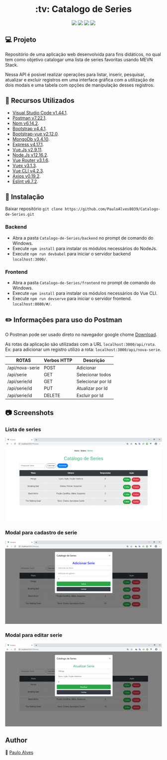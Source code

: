 <h1 align="center">:tv: Catalogo de Series</h1>

<p align="center">
  <a href="https://docs.mongodb.com/manual/release-notes/3.4/"><img src="https://img.shields.io/badge/mongoDB-v3.4.10-yellowgreen"></a>
  <a href="https://expressjs.com/en/changelog/4x.html"><img src="https://img.shields.io/badge/express-v4.17.1-informational"></a>
  <a href="https://cli.vuejs.org/"><img src="https://img.shields.io/badge/vue--cli-v4.2.3-%2390EE90"></a>
  <a href="https://nodejs.org/en/"><img src="https://img.shields.io/badge/node.js-v12.16.2-%23228B22"></a>
</p>

## :computer: Projeto
Repositório de uma aplicação web desenvolvida para fins didáticos, no qual tem como objetivo catalogar uma lista de series favoritas usando MEVN Stack.  

Nessa API é posivel realizar operações para listar, inserir, pesquisar, atualizar e excluir registros em uma interface gráfica com a utilização 
de dois modais e uma tabela com opções de manipulação desses registros.

## :wrench: Recursos Utilizados
- [Visual Studio Code v1.44.1](https://code.visualstudio.com/).
- [Postman v7.22.1](https://www.postman.com/).
- [Npm v6.14.2](https://blog.npmjs.org/post/611593649031168000/release-6142).
- [Bootstrap v4.4.1](https://getbootstrap.com/).
- [Bootstrap-vue v2.12.0](https://bootstrap-vue.org/).
- [MongoDb v3.4.10](https://docs.mongodb.com/manual/release-notes/3.4/). 
- [Express v4.17.1](https://expressjs.com/en/changelog/4x.html). 
- [Vue.Js v2.9.11](https://cli.vuejs.org/). 
- [Node.Js v12.16.2](https://nodejs.org/en/).
- [Vue Router v3.1.6](https://router.vuejs.org/guide/).
- [Vuex v3.1.3](https://vuex.vuejs.org/guide/).
- [Vue CLI v4.2.3](https://cli.vuejs.org/).
- [Axios v0.19.2](https://br.vuejs.org/v2/cookbook/using-axios-to-consume-apis.html).
- [Eslint v6.7.2](https://eslint.org/blog/2019/11/eslint-v6.7.2-released).

## :floppy_disk: Instalação
Baixar repositório ```git clone https://github.com/PauloAlves8039/Catalogo-de-Series.git```

### Backend
- Abra a pasta ```Catalogo-de-Series/backend``` no prompt de comando do Windows.
- Execute ```npm install``` para instalar os módulos necessários do NodeJs.
- Execute ```npm run devbabel``` para iniciar o servidor backend ```localhost:3000/```.

### Frontend
- Abra a pasta ``` Catalogo-de-Series/frontend ``` no prompt de comando do Windows.
- Execute ```npm install``` para instalar os módulos necessários do Vue CLI.
- Execute ```npm run devserve``` para iniciar o servidor frontend. ```localhost:8080/#/```.

## :pencil2: Informações para uso do Postman
O Postman pode ser usado direto no navegador google chome [Download](https://chrome.google.com/webstore/detail/postman/fhbjgbiflinjbdggehcddcbncdddomop).  

As rotas da aplicação são utilizadas com a URL ```localhost:3000/api/rota```.  
Ex: para adicionar um registro utilizo a rota: ```localhost:3000/api/nova-serie```.


 ROTAS                    |     Verbos HTTP   |      Descrição        | 
------------------------- | ----------------- | --------------------- | 
/api/nova-serie           |       POST        | Adicionar             | 
/api/serie                |       GET         | Selecionar todos      | 
/api/serie/id             |       GET         | Selecionar por Id     | 
/api/serie/id             |       PUT         | Atualizar por Id      |    
/api/serie/id             |       DELETE      | Excluir por Id        |


## :camera: Screenshots
### Lista de series
![screenshot1](https://github.com/PauloAlves8039/Catalogo-de-Series/blob/master/frontend/src/assets/screenshot1.png)

### Modal para cadastro de serie
![screenshot2](https://github.com/PauloAlves8039/Catalogo-de-Series/blob/master/frontend/src/assets/screenshot2.png)

### Modal para editar serie
![screenshot3](https://github.com/PauloAlves8039/Catalogo-de-Series/blob/master/frontend/src/assets/screenshot3.png)

## Author
:boy: [Paulo Alves](https://github.com/PauloAlves8039)
